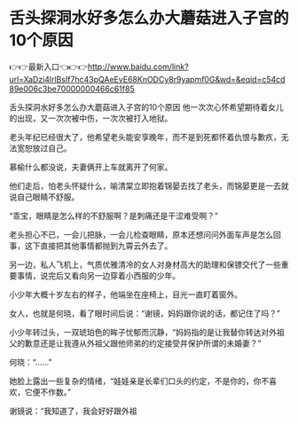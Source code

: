 # 舌头探洞水好多怎么办大蘑菇进入子宫的10个原因

👉👉最新入口👈👉👉http://www.baidu.com/link?url=XaDzi4lrlBsIf7hc43pQAeEvE68KnODCy8r9yapmf0G&wd=&eqid=c54cd89e006c3be70000000466c61f85

舌头探洞水好多怎么办大蘑菇进入子宫的10个原因
他一次次心怀希望期待着女儿的出现，又一次次被中伤，一次次被打入地狱。

老头年纪已经很大了，他希望老头能安享晚年，而不是到死都怀着仇恨与歉疚，无法宽恕放过自己。

慕榆什么都没说，夫妻俩开上车就离开了何家。

他们走后，怕老头怀疑什么，喻清棠立即抱着锦晏去找了老头，而锦晏更是一去就说自己眼睛不舒服。

“乖宝，眼睛是怎么样的不舒服啊？是刺痛还是干涩难受啊？”

老头担心不已，一会儿把脉，一会儿检查眼睛，原本还想问问外面车声是怎么回事，这下直接把其他事情都抛到九霄云外去了。

另一边，私人飞机上，气质优雅清冷的女人对身材高大的助理和保镖交代了一些重要事情，说完后又看向另一边穿着小西服的少年。

小少年大概十岁左右的样子，他端坐在座椅上，目光一直盯着窗外。

女人，也就是何晓，看了眼时间后说：“谢镜，妈妈跟你说的话，都记住了吗？”

小少年转过头，一双琥珀色的眸子忧郁而沉静，“妈妈指的是让我替你转达对外祖父的歉意还是让我遵从外祖父跟他师弟的约定接受并保护所谓的未婚妻？”

何晓：“……”

她脸上露出一些复杂的情绪，“娃娃亲是长辈们口头的约定，不是你的，你不喜欢，它便不作数。”

谢镜说：“我知道了，我会好好跟外祖
